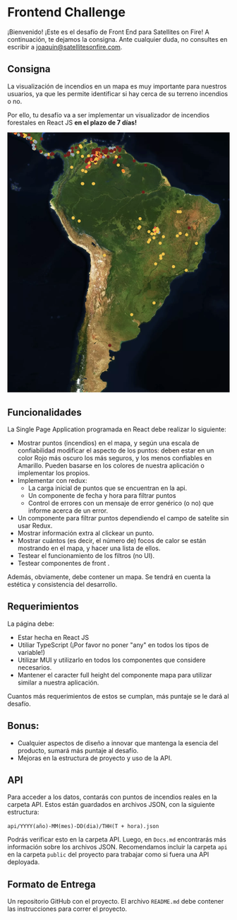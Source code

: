 # Frontend Challenge
¡Bienvenido! ¡Este es el desafío de Front End para Satellites on Fire! A continuación, te dejamos la consigna. Ante cualquier duda, no consultes en escribir a joaquin@satellitesonfire.com.
## Consigna
La visualización de incendios en un mapa es muy importante para nuestros usuarios, ya que les permite identificar si hay cerca de su terreno incendios o no.

Por ello, tu desafío va a ser implementar un visualizador de incendios forestales en React JS **en el plazo de 7 días!**

<p align="center">
  <img src="Readme-Picture1.png" alt="Imágen de Columna de Humo"/>
</p>

## Funcionalidades
La Single Page Application programada en React debe realizar lo siguiente:

- Mostrar puntos (incendios) en el mapa, y según una escala de confiabilidad modificar el aspecto de los puntos: deben estar en un color Rojo más oscuro los más seguros, y los menos confiables en Amarillo. Pueden basarse en los colores de nuestra aplicación o implementar los propios.
- Implementar con redux:
  - La carga inicial de puntos que se encuentran en la api.
  - Un componente de fecha y hora para filtrar puntos
  - Control de errores con un mensaje de error genérico (o no) que informe acerca de un error.
- Un componente para filtrar puntos dependiendo el campo de satelite sin usar Redux.
- Mostrar información extra al clickear un punto.
- Mostrar cuántos (es decir, el número de) focos de calor se están mostrando en el mapa, y hacer una lista de ellos.
- Testear el funcionamiento de los filtros (no UI).
- Testear componentes de front .

Además, obviamente, debe contener un mapa. Se tendrá en cuenta la estética y consistencia del desarrollo.

## Requerimientos
La página debe:
- Estar hecha en React JS
- Utiliar TypeScript (¡Por favor no poner "any" en todos los tipos de variable!)
- Utilizar MUI y utilizarlo en todos los componentes que considere necesarios.
- Mantener el caracter full height del componente mapa para utilizar similar a nuestra aplicación.

Cuantos más requerimientos de estos se cumplan, más puntaje se le dará al desafío.

## Bonus:
- Cualquier aspectos de diseño a innovar que mantenga la esencia del producto, sumará más puntaje al desafío.
- Mejoras en la estructura de proyecto y uso de la API.

## API
Para acceder a los datos, contarás con puntos de incendios reales en la carpeta API. Estos están guardados en archivos JSON, con la siguiente estructura:

`api/YYYY(año)-MM(mes)-DD(dia)/THH(T + hora).json`

Podrás verificar esto en la carpeta API. Luego, en `Docs.md` encontrarás más información sobre los archivos JSON. Recomendamos incluir la carpeta `api` en la carpeta `public` del proyecto para trabajar como si fuera una API deployada.

## Formato de Entrega
Un repositorio GitHub con el proyecto. El archivo `README.md` debe contener las instrucciones para correr el proyecto.